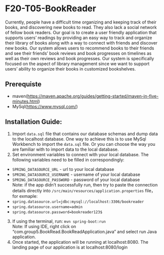 # F20-T05-BookReader
Currently, people have a difficult time organizing and keeping track of their books, and discovering new books to read. They also lack a social network of fellow book readers. Our goal is to create a user friendly application that supports users’ readings by providing an easy way to track and organize their library of books along with a way to connect with friends and discover new books. Our system allows users to recommend books to their friends and see their friends’ book reviews and book progresses on timelines as well as their own reviews and book progresses. Our system is specifically focused on the aspect of library management since we want to support users’ ability to organize their books in customized bookshelves. 

## Prerequiste
* maven(https://maven.apache.org/guides/getting-started/maven-in-five-minutes.html)
* MySql(https://www.mysql.com/)

## Installation Guide:
1. Import `data.sql` file that contains our database schemas and dump data to the localhost database. One way to achieve this is to use MySql Workbench to import the `data.sql` file. Or you can choose the way you are familiar with to import data to the local database. 
2. Set environment variables to connect with your local database. The following variables need to be filled in correspondingly: 
* `SPRING_DATASOURCE_URL` - url to your local database
* `SPRING_DATASOURCE_USERNAME` - username of your local database
* `SPRING_DATASOURCE_PASSWORD` - password of your local database<br>
Note: if the app didn’t successfully run, then try to paste the connection details directly into `/src/main/resources/application.properties` file，<br>
for exmaple:
* `spring.datasource.url=jdbc:mysql://localhost:3306/bookreader`
* `spring.datasource.username=admin`
* `spring.datasource.password=bookreader123$`

3. If using the terminal, run: `mvn spring-boot:run`<br>
Note: If using IDE, right click on “com.group5.BookRead.BookReadApplication.java” and select run Java application.
4. Once started, the application will be running at localhost:8080. The landing page of our application is at localhost:8080/login
